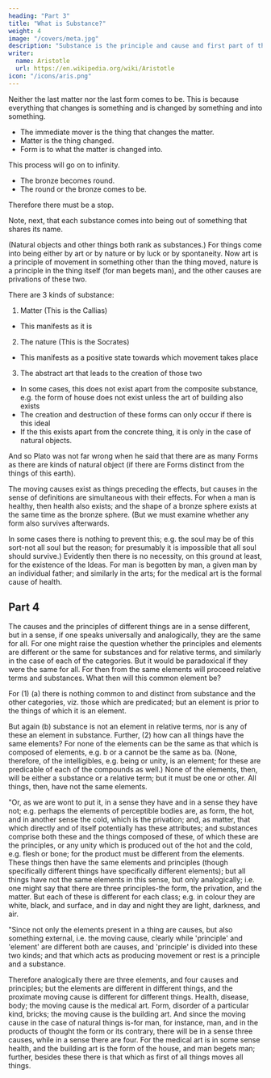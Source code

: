 ```yaml
---
heading: "Part 3"
title: "What is Substance?"
weight: 4
image: "/covers/meta.jpg"
description: "Substance is the principle and cause and first part of the universe, if the universe is a whole"
writer:
  name: Aristotle 
  url: https://en.wikipedia.org/wiki/Aristotle
icon: "/icons/aris.png"
---
```



Neither the last matter nor the last form comes to be. This is because everything that changes is something and is changed by something and into something.

- The immediate mover is the thing that changes the matter.  
- Matter is the thing changed.
- Form is to what the matter is changed into. 

This process will go on to infinity. 
- The bronze becomes round. 
- The round or the bronze comes to be. 

Therefore there must be a stop.

Note, next, that each substance comes into being out of something that shares its name. 

(Natural objects and other things both rank as substances.) For things come into being either by art or by nature or by luck or by spontaneity. Now art is a principle of movement in something other than the thing moved, nature is a principle in the thing itself (for man begets man), and the other causes are privations of these two.

There are 3 kinds of substance:

1. Matter (This is the Callias)
  - This manifests as it is <!-- , which is a 'this' in appearance (for all things that are characterized by contact and not, by organic unity are matter and substratum, e.g. fire, flesh, head; for these are all matter, and the last matter is the matter of that which is in the full sense substance); --> 
2. The nature (This is the Socrates)
  - This manifests as a positive state towards which movement takes place

3. The abstract art that leads to the creation of those two
  <!-- particular substance which is composed of these two, e.g. Socrates or Callias -->
  - In some cases, this does not exist apart from the composite substance, e.g. the form of house does not exist unless the art of building also exists
  - The creation and destruction of these forms can only occur if there is this ideal<!--  art. , but it is in another way that the house apart from its matter, and health, and all ideals of art, exist and do not exist);  -->
  - If the this exists apart from the concrete thing, it is only in the case of natural objects. 

And so Plato was not far wrong when he said that there are as many Forms as there are kinds of natural object (if there are Forms distinct from the things of this earth). 

The moving causes exist as things preceding the effects, but causes in the sense of definitions are simultaneous with their effects. For when a man is healthy, then health also exists; and the shape of a bronze sphere exists at the same time as the bronze sphere. (But we must examine whether any form also survives afterwards. 

In some cases there is nothing to prevent this; e.g. the soul may be of this sort-not all soul but the reason; for presumably it is impossible that all soul should survive.) Evidently then there is no necessity, on this ground at least, for the existence of the Ideas. For man is begotten by man, a given man by an individual father; and similarly in the arts; for the medical art is the formal cause of health.


## Part 4

The causes and the principles of different things are in a sense different, but in a sense, if one speaks universally and analogically, they are the same for all. For one might raise the question whether the principles and elements are different or the same for substances and for relative terms, and similarly in the case of each of the categories. But it would be paradoxical if they were the same for all. For then from the same elements will proceed relative terms and substances. What then will this common element be? 

For (1) (a) there is nothing common to and distinct from substance and the other categories, viz. those which are predicated; but an element is prior to the things of which it is an element. 

But again (b) substance is not an element in relative terms, nor is any of these an element in substance. Further, (2) how can all things have the same elements? For none of the elements can be the same as that which is composed of elements, e.g. b or a cannot be the same as ba. (None, therefore, of the intelligibles, e.g. being or unity, is an element; for these are predicable of each of the compounds as well.) None of the elements, then, will be either a substance or a relative term; but it must be one or other. All things, then, have not the same elements.

"Or, as we are wont to put it, in a sense they have and in a sense they have not; e.g. perhaps the elements of perceptible bodies are, as form, the hot, and in another sense the cold, which is the privation; and, as matter, that which directly and of itself potentially has these attributes; and substances comprise both these and the things composed of these, of which these are the principles, or any unity which is produced out of the hot and the cold, e.g. flesh or bone; for the product must be different from the elements. These things then have the same elements and principles (though specifically different things have specifically different elements); but all things have not the same elements in this sense, but only analogically; i.e. one might say that there are three principles-the form, the privation, and the matter. But each of these is different for each class; e.g. in colour they are white, black, and surface, and in day and night they are light, darkness, and air.

"Since not only the elements present in a thing are causes, but also something external, i.e. the moving cause, clearly while 'principle' and 'element' are different both are causes, and 'principle' is divided into these two kinds; and that which acts as producing movement or rest is a principle and a substance. 

Therefore analogically there are three elements, and four causes and principles; but the elements are different in different things, and the proximate moving cause is different for different things. Health, disease, body; the moving cause is the medical art. Form, disorder of a particular kind, bricks; the moving cause is the building art. And since the moving cause in the case of natural things is-for man, for instance, man, and in the products of thought the form or its contrary, there will be in a sense three causes, while in a sense there are four. For the medical art is in some sense health, and the building art is the form of the house, and man begets man; further, besides these there is that which as first of all things moves all things.




